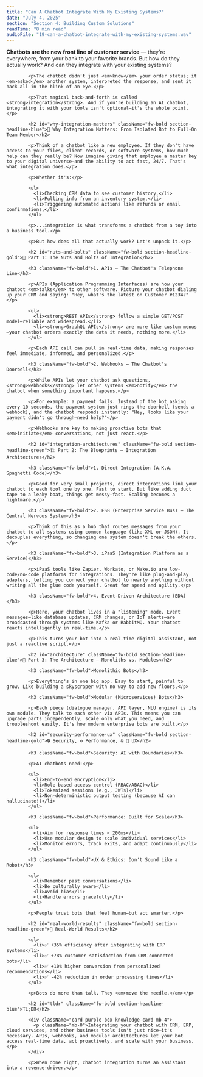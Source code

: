 ```yaml
---
title: "Can A Chatbot Integrate With My Existing Systems?"
date: "July 4, 2025"
section: "Section 4: Building Custom Solutions"
readTime: "8 min read"
audioFile: "19-can-a-chatbot-integrate-with-my-existing-systems.wav"
---
```


<p><strong>Chatbots are the new front line of customer service</strong> — they're everywhere, from your bank to your favorite brands. But how do they actually work? And can they integrate with your existing systems?</p>

            <p>The chatbot didn't just <em>know</em> your order status; it <em>asked</em> another system, interpreted the response, and sent it back—all in the blink of an eye.</p>
            
            <p>That magical back-and-forth is called <strong>integration</strong>. And if you're building an AI chatbot, integrating it with your tools isn't optional—it's the whole point.</p>

            <h2 id="why-integration-matters" className="fw-bold section-headline-blue">🧩 Why Integration Matters: From Isolated Bot to Full-On Team Member</h2>
            
            <p>Think of a chatbot like a new employee. If they don't have access to your files, client records, or software systems, how much help can they really be? Now imagine giving that employee a master key to your digital universe—and the ability to act fast, 24/7. That's what integration does.</p>
            
            <p>Whether it's:</p>
            
            <ul>
              <li>Checking CRM data to see customer history,</li>
              <li>Pulling info from an inventory system,</li>
              <li>Triggering automated actions like refunds or email confirmations,</li>
            </ul>
            
            <p>...integration is what transforms a chatbot from a toy into a business tool.</p>
            
            <p>But how does all that actually work? Let's unpack it.</p>

            <h2 id="nuts-and-bolts" className="fw-bold section-headline-gold">🔧 Part 1: The Nuts and Bolts of Integration</h2>

            <h3 className="fw-bold">1. APIs – The Chatbot's Telephone Line</h3>
            
            <p>APIs (Application Programming Interfaces) are how your chatbot <em>talks</em> to other software. Picture your chatbot dialing up your CRM and saying: "Hey, what's the latest on Customer #1234?"</p>
            
            <ul>
              <li><strong>REST APIs</strong> follow a simple GET/POST model—reliable and widespread.</li>
              <li><strong>GraphQL APIs</strong> are more like custom menus—your chatbot orders exactly the data it needs, nothing more.</li>
            </ul>
            
            <p>Each API call can pull in real-time data, making responses feel immediate, informed, and personalized.</p>

            <h3 className="fw-bold">2. Webhooks – The Chatbot's Doorbell</h3>
            
            <p>While APIs let your chatbot ask questions, <strong>webhooks</strong> let other systems <em>notify</em> the chatbot when something important happens.</p>
            
            <p>For example: a payment fails. Instead of the bot asking every 10 seconds, the payment system just rings the doorbell (sends a webhook), and the chatbot responds instantly: "Hey, looks like your payment didn't go through—need help?"</p>
            
            <p>Webhooks are key to making proactive bots that <em>initiate</em> conversations, not just react.</p>

            <h2 id="integration-architectures" className="fw-bold section-headline-green">🏗️ Part 2: The Blueprints – Integration Architectures</h2>

            <h3 className="fw-bold">1. Direct Integration (A.K.A. Spaghetti Code)</h3>
            
            <p>Good for very small projects, direct integrations link your chatbot to each tool one by one. Fast to start. But like adding duct tape to a leaky boat, things get messy—fast. Scaling becomes a nightmare.</p>

            <h3 className="fw-bold">2. ESB (Enterprise Service Bus) – The Central Nervous System</h3>
            
            <p>Think of this as a hub that routes messages from your chatbot to all systems using common language (like XML or JSON). It decouples everything, so changing one system doesn't break the others.</p>

            <h3 className="fw-bold">3. iPaaS (Integration Platform as a Service)</h3>
            
            <p>iPaaS tools like Zapier, Workato, or Make.io are low-code/no-code platforms for integrations. They're like plug-and-play adapters, letting you connect your chatbot to nearly anything without writing all the glue code yourself. Great for speed and agility.</p>

            <h3 className="fw-bold">4. Event-Driven Architecture (EDA)</h3>
            
            <p>Here, your chatbot lives in a "listening" mode. Event messages—like database updates, CRM changes, or IoT alerts—are broadcasted through systems like Kafka or RabbitMQ. Your chatbot reacts intelligently in real-time.</p>
            
            <p>This turns your bot into a real-time digital assistant, not just a reactive script.</p>

            <h2 id="architecture" className="fw-bold section-headline-blue">🧱 Part 3: The Architecture – Monoliths vs. Modules</h2>

            <h3 className="fw-bold">Monolithic Bots</h3>
            
            <p>Everything's in one big app. Easy to start, painful to grow. Like building a skyscraper with no way to add new floors.</p>

            <h3 className="fw-bold">Modular (Microservices) Bots</h3>
            
            <p>Each piece (dialogue manager, API layer, NLU engine) is its own module. They talk to each other via APIs. This means you can upgrade parts independently, scale only what you need, and troubleshoot easily. It's how modern enterprise bots are built.</p>

            <h2 id="security-performance-ux" className="fw-bold section-headline-gold">🔒 Security, ⚙️ Performance, & 🤖 UX</h2>

            <h3 className="fw-bold">Security: AI with Boundaries</h3>
            
            <p>AI chatbots need:</p>
            
            <ul>
              <li>End-to-end encryption</li>
              <li>Role-based access control (RBAC/ABAC)</li>
              <li>Tokenized sessions (e.g., JWTs)</li>
              <li>Non-deterministic output testing (because AI can hallucinate!)</li>
            </ul>

            <h3 className="fw-bold">Performance: Built for Scale</h3>
            
            <ul>
              <li>Aim for response times < 200ms</li>
              <li>Use modular design to scale individual services</li>
              <li>Monitor errors, track exits, and adapt continuously</li>
            </ul>

            <h3 className="fw-bold">UX & Ethics: Don't Sound Like a Robot</h3>
            
            <ul>
              <li>Remember past conversations</li>
              <li>Be culturally aware</li>
              <li>Avoid bias</li>
              <li>Handle errors gracefully</li>
            </ul>
            
            <p>People trust bots that feel human—but act smarter.</p>

            <h2 id="real-world-results" className="fw-bold section-headline-green">🚀 Real-World Results</h2>
            
            <ul>
              <li>✅ +35% efficiency after integrating with ERP systems</li>
              <li>✅ +78% customer satisfaction from CRM-connected bots</li>
              <li>✅ +10% higher conversion from personalized recommendations</li>
              <li>✅ -42% reduction in order processing times</li>
            </ul>
            
            <p>Bots do more than talk. They <em>move the needle.</em></p>

            <h2 id="tldr" className="fw-bold section-headline-blue">TL;DR</h2>
            
            <div className="card purple-box knowledge-card mb-4">
              <p className="mb-0">Integrating your chatbot with CRM, ERP, cloud services, and other business tools isn't just nice—it's necessary. APIs, webhooks, and modular architectures let your bot access real-time data, act proactively, and scale with your business.</p>
            </div>
            
            <p>When done right, chatbot integration turns an assistant into a revenue-driver.</p>
